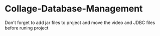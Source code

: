 # Collage-Database-Management
Don't forget to add jar files to project
and move the video and JDBC files before runing project 

